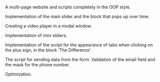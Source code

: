 A multi-page website and scripts completely in the OOP style.

Implementation of the main slider and the block that pops up over time.

Creating a video player in a modal window.

Implementation of mini sliders.

Implementation of the script for the appearance of tabs when clicking on the plus sign, in the block 'The Difference'.

The script for sending data from the form. Validation of the email field and the mask for the phone number.

Optimization.
